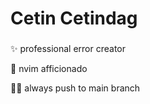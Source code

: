 <h1 align="left">Cetin Cetindag</h1>

###

###

<p align="left">✨ professional error creator<br>
<p align="left">🍷 nvim afficionado<br>
<p align="left">🤙🏼 always push to main branch <br>




###

